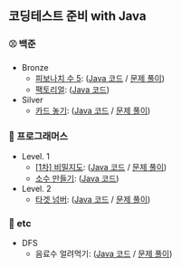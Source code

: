 ## 코딩테스트 준비 with Java

### ⚾️ 백준
* Bronze
  - [피보나치 수 5](https://www.acmicpc.net/problem/10870): ([Java 코드](https://github.com/ParyJane/java-for-coding-test/blob/main/beakjoon/bronze/10870.java) / [문제 풀이](https://www.notion.so/5-157aeb7a482e4db0b504966c10151df2))
  - [팩토리얼](https://www.acmicpc.net/problem/10872): ([Java 코드](https://github.com/ParyJane/java-for-coding-test/blob/main/beakjoon/bronze/10872.java))
* Silver
  - [카드 놓기](https://www.acmicpc.net/problem/5568): ([Java 코드](https://github.com/ParyJane/java-for-coding-test/blob/main/beakjoon/silver/5568.java) / [문제 풀이](https://www.notion.so/5568-4578dfe3ddd34a29b482f87a4177f797))



### 🏀 프로그래머스
* Level. 1
  - [[1차] 비밀지도](https://school.programmers.co.kr/learn/courses/30/lessons/17681): ([Java 코드](https://github.com/ParyJane/java-for-coding-test/blob/main/programmers/1/1.java) / [문제 풀이](https://www.notion.so/1-461e425d06394e5d9e2403aa164e83a8))
  - [소수 만들기](https://school.programmers.co.kr/learn/courses/30/lessons/12977): ([Java 코드](https://github.com/ParyJane/java-for-coding-test/blob/main/programmers/1/2.java))
* Level. 2
  - [타겟 넘버](https://school.programmers.co.kr/learn/courses/30/lessons/43165): ([Java 코드](https://github.com/ParyJane/java-for-coding-test/blob/main/programmers/2/TargetNumber.java) / [문제 풀이](https://www.notion.so/f7da11b5793d4d828feaad7911e179a1))
  
  
### 🎱 etc
* DFS
  - 음료수 얼려먹기: ([Java 코드](https://github.com/ParyJane/java-for-coding-test/blob/main/etc/dfs/음료수얼려먹기.java) / [문제 풀이](https://www.notion.so/b73f5324a6d448f0a5271bd750371c9a))

